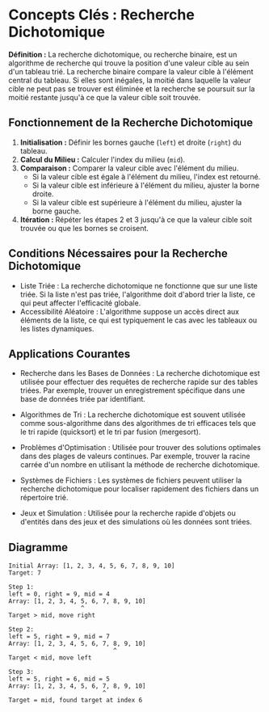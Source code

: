 # Concepts Clés : Recherche Dichotomique

**Définition :** La recherche dichotomique, ou recherche binaire, est un algorithme de recherche qui trouve la position d'une valeur cible au sein d'un tableau trié. La recherche binaire compare la valeur cible à l'élément central du tableau. Si elles sont inégales, la moitié dans laquelle la valeur cible ne peut pas se trouver est éliminée et la recherche se poursuit sur la moitié restante jusqu'à ce que la valeur cible soit trouvée.

## Fonctionnement de la Recherche Dichotomique

1. **Initialisation :** Définir les bornes gauche (`left`) et droite (`right`) du tableau.
2. **Calcul du Milieu :** Calculer l'index du milieu (`mid`).
3. **Comparaison :** Comparer la valeur cible avec l'élément du milieu.
   - Si la valeur cible est égale à l'élément du milieu, l'index est retourné.
   - Si la valeur cible est inférieure à l'élément du milieu, ajuster la borne droite.
   - Si la valeur cible est supérieure à l'élément du milieu, ajuster la borne gauche.
4. **Itération :** Répéter les étapes 2 et 3 jusqu'à ce que la valeur cible soit trouvée ou que les bornes se croisent.

## Conditions Nécessaires pour la Recherche Dichotomique

- Liste Triée : La recherche dichotomique ne fonctionne que sur une liste triée. Si la liste n'est pas triée, l'algorithme doit d'abord trier la liste, ce qui peut affecter l'efficacité globale.
- Accessibilité Aléatoire : L'algorithme suppose un accès direct aux éléments de la liste, ce qui est typiquement le cas avec les tableaux ou les listes dynamiques.

## Applications Courantes

- Recherche dans les Bases de Données : La recherche dichotomique est utilisée pour effectuer des requêtes de recherche rapide sur des tables triées. Par exemple, trouver un enregistrement spécifique dans une base de données triée par identifiant.

- Algorithmes de Tri : La recherche dichotomique est souvent utilisée comme sous-algorithme dans des algorithmes de tri efficaces tels que le tri rapide (quicksort) et le tri par fusion (mergesort).

- Problèmes d'Optimisation : Utilisée pour trouver des solutions optimales dans des plages de valeurs continues. Par exemple, trouver la racine carrée d'un nombre en utilisant la méthode de recherche dichotomique.

- Systèmes de Fichiers : Les systèmes de fichiers peuvent utiliser la recherche dichotomique pour localiser rapidement des fichiers dans un répertoire trié.

- Jeux et Simulation : Utilisée pour la recherche rapide d'objets ou d'entités dans des jeux et des simulations où les données sont triées.

## Diagramme

```
Initial Array: [1, 2, 3, 4, 5, 6, 7, 8, 9, 10]
Target: 7

Step 1:
left = 0, right = 9, mid = 4
Array: [1, 2, 3, 4, 5, 6, 7, 8, 9, 10]
                    ^
Target > mid, move right

Step 2:
left = 5, right = 9, mid = 7
Array: [1, 2, 3, 4, 5, 6, 7, 8, 9, 10]
                             ^
Target < mid, move left

Step 3:
left = 5, right = 6, mid = 5
Array: [1, 2, 3, 4, 5, 6, 7, 8, 9, 10]
                          ^
Target = mid, found target at index 6
```